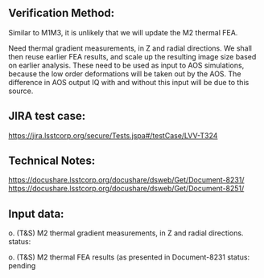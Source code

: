 Verification Method:
---
Similar to M1M3, it is unlikely that we will update the M2 thermal FEA.

Need thermal gradient measurements, in Z and radial directions. 
We shall then reuse earlier FEA results, and scale up the resulting image size based on earlier analysis. 
These need to be used as input to AOS simulations, because the low order deformations will be taken out by the AOS. The difference in AOS output IQ with and without this input will be due to this source.

JIRA test case:
---
https://jira.lsstcorp.org/secure/Tests.jspa#/testCase/LVV-T324

Technical Notes:
---
https://docushare.lsstcorp.org/docushare/dsweb/Get/Document-8231/ 
https://docushare.lsstcorp.org/docushare/dsweb/Get/Document-8251/

Input data:
---
o. (T&S) M2 thermal gradient measurements, in Z and radial directions.
	status:

o. (T&S) M2 thermal FEA results (as presented in Document-8231
	status: pending
